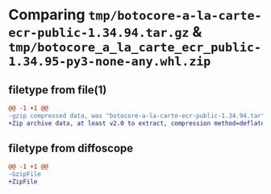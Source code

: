 # Comparing `tmp/botocore-a-la-carte-ecr-public-1.34.94.tar.gz` & `tmp/botocore_a_la_carte_ecr_public-1.34.95-py3-none-any.whl.zip`

## filetype from file(1)

```diff
@@ -1 +1 @@
-gzip compressed data, was "botocore-a-la-carte-ecr-public-1.34.94.tar", last modified: Tue Apr 30 01:01:25 2024, max compression
+Zip archive data, at least v2.0 to extract, compression method=deflate
```

## filetype from diffoscope

```diff
@@ -1 +1 @@
-GzipFile
+ZipFile
```

